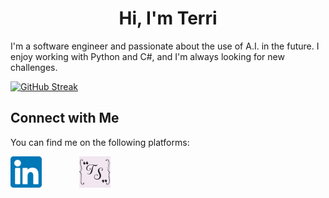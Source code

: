 <!-- Short Summary About Yourself -->
 <h1 style="text-align: center;">Hi, I'm Terri</h1>
<p style="text=align: center;">I'm a software engineer and passionate about the use of A.I. in the future. I enjoy working with Python and C#, and I'm always looking for new challenges.</p>

<!-- Stats -->

[![GitHub Streak](https://streak-stats.demolab.com?user=Schoelitsz&theme=highcontrast)](https://git.io/streak-stats)


<!-- Footer -->
## Connect with Me
You can find me on the following platforms:

<div style="display: flex; gap: 60px;">
   <a href="https://www.linkedin.com/in/YourUsername"><img src="images/linkedin.png" alt="LinkedIn Logo" width="50px" padding="60px"></a>
   <a href="http://www.terrischoelitsz.nl"><img src="images/TS_icon.jpeg" alt="my website" width="50px" padding="60px"></a>
</div>

